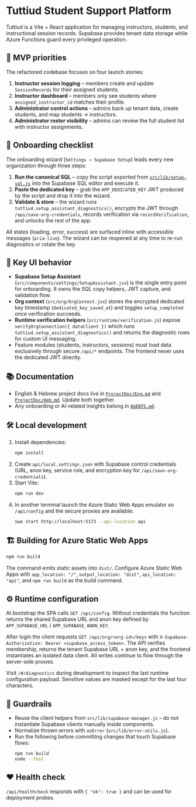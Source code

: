 # Tuttiud Student Support Platform

Tuttiud is a Vite + React application for managing instructors, students, and instructional session records. Supabase provides tenant data storage while Azure Functions guard every privileged operation.

## 🚀 MVP priorities

The refactored codebase focuses on four launch stories:

1. **Instructor session logging** – members create and update `SessionRecords` for their assigned students.
2. **Instructor dashboard** – members only see students where `assigned_instructor_id` matches their profile.
3. **Administrator control actions** – admins back up tenant data, create students, and map students → instructors.
4. **Administrator roster visibility** – admins can review the full student list with instructor assignments.

## 🧭 Onboarding checklist

The onboarding wizard (`Settings → Supabase Setup`) leads every new organization through three steps:

1. **Run the canonical SQL** – copy the script exported from [`src/lib/setup-sql.js`](src/lib/setup-sql.js) into the Supabase SQL editor and execute it.
2. **Paste the dedicated key** – grab the `APP_DEDICATED_KEY` JWT produced by the script and drop it into the wizard.
3. **Validate & store** – the wizard runs `tuttiud.setup_assistant_diagnostics()`, encrypts the JWT through `/api/save-org-credentials`, records verification via `recordVerification`, and unlocks the rest of the app.

All states (loading, error, success) are surfaced inline with accessible messages (`aria-live`). The wizard can be reopened at any time to re-run diagnostics or rotate the key.

## 🔑 Key UI behavior

- **Supabase Setup Assistant** (`src/components/settings/SetupAssistant.jsx`) is the single entry point for onboarding. It owns the SQL copy helpers, JWT capture, and validation flow.
- **Org context** (`src/org/OrgContext.jsx`) stores the encrypted dedicated key timestamp (`dedicated_key_saved_at`) and toggles `setup_completed` once verification succeeds.
- **Runtime verification helpers** (`src/runtime/verification.js`) expose `verifyOrgConnection({ dataClient })` which runs `tuttiud.setup_assistant_diagnostics()` and returns the diagnostic rows for custom UI messaging.
- Feature modules (students, instructors, sessions) must load data exclusively through secure `/api/*` endpoints. The frontend never uses the dedicated JWT directly.

## 📚 Documentation

- English & Hebrew project docs live in [`ProjectDoc/Eng.md`](ProjectDoc/Eng.md) and [`ProjectDoc/Heb.md`](ProjectDoc/Heb.md). Update both together.
- Any onboarding or AI-related insights belong in [`AGENTS.md`](AGENTS.md).

## 🛠 Local development

1. Install dependencies:
   ```bash
   npm install
   ```
2. Create `api/local.settings.json` with Supabase control credentials (URL, anon key, service role, and encryption key for `/api/save-org-credentials`).
3. Start Vite:
   ```bash
   npm run dev
   ```
4. In another terminal launch the Azure Static Web Apps emulator so `/api/config` and the secure proxies are available:
   ```bash
   swa start http://localhost:5173 --api-location api
   ```

## 🏗 Building for Azure Static Web Apps

```bash
npm run build
```

The command emits static assets into `dist/`. Configure Azure Static Web Apps with `app_location: "/"`, `output_location: "dist"`, `api_location: "api"`, and `npm run build` as the build command.

## ⚙️ Runtime configuration

At bootstrap the SPA calls `GET /api/config`. Without credentials the function returns the shared Supabase URL and anon key defined by `APP_SUPABASE_URL` / `APP_SUPABASE_ANON_KEY`.

After login the client requests `GET /api/org/<org-id>/keys` with `X-Supabase-Authorization: Bearer <supabase_access_token>`. The API verifies membership, returns the tenant Supabase URL + anon key, and the frontend instantiates an isolated data client. All writes continue to flow through the server-side proxies.

Visit `/#/diagnostics` during development to inspect the last runtime configuration payload. Sensitive values are masked except for the last four characters.

## 🧪 Guardrails

- Reuse the client helpers from `src/lib/supabase-manager.js` – do not instantiate Supabase clients manually inside components.
- Normalize thrown errors with `asError` (`src/lib/error-utils.js`).
- Run the following before committing changes that touch Supabase flows:
  ```bash
  npm run build
  node --test
  ```

## ❤️ Health check

`/api/healthcheck` responds with `{ "ok": true }` and can be used for deployment probes.
